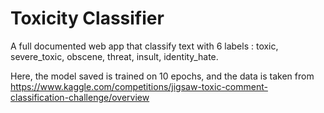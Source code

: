 # Toxicity Classifier

A full documented web app that classify text with 6 labels : toxic, severe_toxic, obscene, threat, insult, identity_hate.

Here, the model saved is trained on 10 epochs, and the data is taken from https://www.kaggle.com/competitions/jigsaw-toxic-comment-classification-challenge/overview
